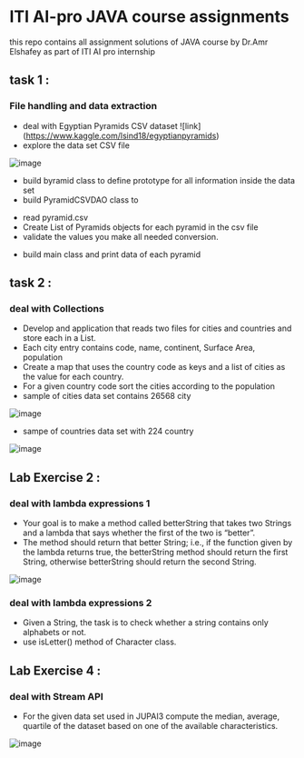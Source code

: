 # ITI AI-pro JAVA course assignments
this repo contains all assignment solutions of JAVA course by Dr.Amr Elshafey as part of ITI AI pro internship

## task 1 :
### File handling and data extraction
- deal with Egyptian Pyramids CSV dataset ![link] (https://www.kaggle.com/lsind18/egyptianpyramids)
- explore the data set CSV file

![image](https://user-images.githubusercontent.com/23504514/120795460-ce4ea380-c539-11eb-957e-9cabd866ffc2.png)
- build byramid class to define prototype for all information inside the data set
- build PyramidCSVDAO class to 
* read pyramid.csv
* Create List of Pyramids objects for each pyramid in the csv file
* validate the values you make all needed conversion.
- build main class and print data of each pyramid

## task 2 :
### deal with Collections
- Develop and application that reads two files for cities and countries and store each in a List.
- Each city entry contains code, name, continent, Surface Area, population
- Create a map that uses the country code as keys and a list of cities as the value for each country.
- For a given country code sort the cities according to the population
- sample of cities data set contains 26568 city

![image](https://user-images.githubusercontent.com/23504514/120898032-7ee7a080-c629-11eb-8a38-f1b0315ec061.png)

- sampe of countries data set with 224 country

![image](https://user-images.githubusercontent.com/23504514/120898020-6f685780-c629-11eb-9f1b-d37e86923834.png)

## Lab Exercise 2 :
### deal with lambda expressions 1
- Your goal is to make a method called betterString that takes two Strings and a lambda that says whether the first of the two
is “better”.
- The method should return that better String; i.e., if the function given by the lambda returns true, the betterString method should return the first String, otherwise betterString should return the second String.

![image](https://user-images.githubusercontent.com/23504514/121335473-e861fa80-c91a-11eb-9eac-a913ebeb4902.png)

### deal with lambda expressions 2
- Given a String, the task is to check whether a string contains only alphabets or not.
- use isLetter() method of Character class.

## Lab Exercise 4 :
### deal with Stream API
- For the given data set used in JUPAI3 compute the median, average, quartile of the dataset based on one of the available
characteristics.

![image](https://user-images.githubusercontent.com/23504514/121335841-3d9e0c00-c91b-11eb-89f3-4a588ba6210f.png)


